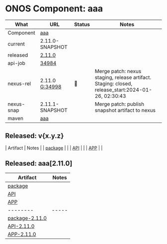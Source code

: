 ONOS Component: aaa
===================

| What | URL | Status | Notes |
| ---- | --- | ------ | ----- |
| Component  | [aaa](https://gerrit.opencord.org/plugins/gitiles/aaa) | | |
| current    | 2.11.0-SNAPSHOT | | |
| released   | [2.11.0](https://mvnrepository.com/artifact/org.opencord/aaa) | | |
| api-job    | [34984](https://gerrit.opencord.org/c/aaa/+/34984) | | |
| nexus-rel  | 2.11.0 [G:34998](https://gerrit.opencord.org/c/aaa/+/34998) | :hammer: | Merge patch: nexus staging, release artifact.  Staging: closed, release_start:2024-01-26, 02:30:43 |
| nexus-snap | 2.11.1-SNAPSHOT | | Merge patch: publish snapshot artifact to nexus |
| maven      | [aaa](https://mvnrepository.com/artifact/org.opencord/aaa) | | | Release staged on nexus, publishing to mvc |

## Released: v{x.y.z}

| Artifact | Notes |
| [package](https://mvnrepository.com/artifact/org.opencord/{pkg}/{ver}) | |
| [API](https://mvnrepository.com/artifact/org.opencord/{pkg}-api/{ver}) | |
| [APP](https://mvnrepository.com/artifact/org.opencord/{pkg}-app/{ver}) | |


## Released: aaa[2.11.0]

| Artifact | Notes |
| -------- | ----- |
| [package](https://mvnrepository.com/artifact/org.opencord/aaa) | |
| [API](https://mvnrepository.com/artifact/org.opencord/aaa-api) | |
| [APP](https://mvnrepository.com/artifact/org.opencord/aaa-app) | |
| -------- | ----- |
| [package-2.11.0](https://mvnrepository.com/artifact/org.opencord/aaa/2.11.0) | |
| [API-2.11.0](https://mvnrepository.com/artifact/org.opencord/aaa-api/2.11.0) | |
| [APP-2.11.0](https://mvnrepository.com/artifact/org.opencord/aaa-app/2.11.0) | |

